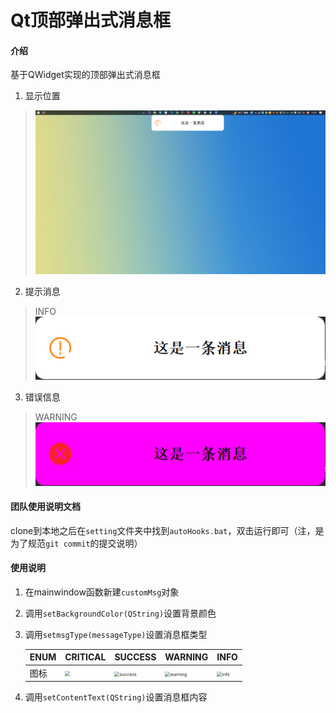 # Qt顶部弹出式消息框

#### 介绍
基于QWidget实现的顶部弹出式消息框

1. 显示位置

> ![桌面显示位置](images/README/show_in_desktop.png)

2. 提示消息
> INFO
> ![提示消息](images/README/show.png)

3. 错误信息
> WARNING
> ![警告消息](images/README/show_1.png)

#### 团队使用说明文档

clone到本地之后在`setting`文件夹中找到`autoHooks.bat`，双击运行即可（注，是为了规范`git commit`的提交说明）

#### 使用说明

1. 在mainwindow函数新建`customMsg`对象

2. 调用`setBackgroundColor(QString)`设置背景颜色

3. 调用`setmsgType(messageType)`设置消息框类型
       

    

   | ENUM | CRITICAL                                                     | SUCCESS                                                      | WARNING                                                      | INFO                                                         |
   | ---- | ------------------------------------------------------------ | ------------------------------------------------------------ | ------------------------------------------------------------ | ------------------------------------------------------------ |
   | 图标 | <img src="https://cdn.jsdelivr.net/gh/fole-del/img/20210309131558.png" style="zoom:50%;" /> | <img src="https://cdn.jsdelivr.net/gh/fole-del/img/20210309131622.png" alt="success" style="zoom:50%;" /> | <img src="https://cdn.jsdelivr.net/gh/fole-del/img/20210309131649.png" alt="warning" style="zoom:50%;" /> | <img src="https://cdn.jsdelivr.net/gh/fole-del/img/20210309131657.png" alt="info" style="zoom:50%;" /> |

   

4. 调用`setContentText(QString)`设置消息框内容
